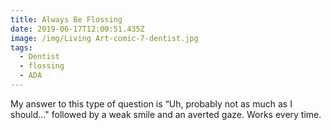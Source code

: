 ```yaml
---
title: Always Be Flossing
date: 2019-06-17T12:00:51.435Z
image: /img/Living Art-comic-7-dentist.jpg
tags:
  - Dentist
  - flossing
  - ADA
---
```

My answer to this type of question is “Uh, probably not as much as I should..." followed by a weak smile and an averted gaze. Works every time.
